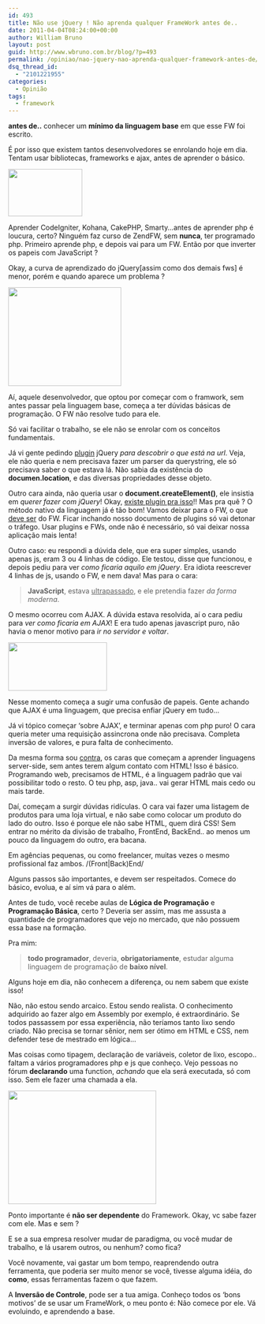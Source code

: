 ```yaml
---
id: 493
title: Não use jQuery ! Não aprenda qualquer FrameWork antes de..
date: 2011-04-04T08:24:00+00:00
author: William Bruno
layout: post
guid: http://www.wbruno.com.br/blog/?p=493
permalink: /opiniao/nao-jquery-nao-aprenda-qualquer-framework-antes-de/
dsq_thread_id:
  - "2101221955"
categories:
  - Opinião
tags:
  - framework
---
```

**antes de..** conhecer um **mínimo da linguagem base** em que esse FW foi escrito.

É por isso que existem tantos desenvolvedores se enrolando hoje em dia. Tentam usar bibliotecas, frameworks e ajax, antes de aprender o básico.
  
[<img src="http://wbruno.com.br/wp-content/uploads/2011/04/elephpant-elephant-php-logo_big.png" alt="" title="elephpant-elephant-php-logo_big" width="150" height="96" class="alignright size-full wp-image-496" />](http://wbruno.com.br/wp-content/uploads/2011/04/elephpant-elephant-php-logo_big.png)
  
Aprender CodeIgniter, Kohana, CakePHP, Smarty&#8230;antes de aprender php é loucura, certo? Ninguém faz curso de ZendFW, sem **nunca**, ter programado php. Primeiro aprende php, e depois vai para um FW. Então por que inverter os papeis com JavaScript ?
  
<!--more-->

Okay, a curva de aprendizado do jQuery[assim como dos demais fws] é menor, porém e quando aparece um problema ?

[<img src="http://wbruno.com.br/wp-content/uploads/2011/04/JQuery_logo_color_onwhite.png" alt="" title="JQuery_logo_color_onwhite" width="229" height="200" class="alignleft size-full wp-image-505" />](http://wbruno.com.br/wp-content/uploads/2011/04/JQuery_logo_color_onwhite.png)

Aí, aquele desenvolvedor, que optou por começar com o framwork, sem antes passar pela linguagem base, começa a ter dúvidas básicas de programação. O FW não resolve tudo para ele.

Só vai facilitar o trabalho, se ele não se enrolar com os conceitos fundamentais.

Já vi gente pedindo <u>plugin</u> jQuery _para descobrir o que está na url_. Veja, ele não queria e nem precisava fazer um parser da querystring, ele só precisava saber o que estava lá. Não sabia da existência do **documen.location**, e das diversas propriedades desse objeto.

Outro cara ainda, não queria usar o **document.createElement()**, ele insistia em _querer fazer com jQuery_! Okay, <a href="http://blogs.microsoft.co.il/blogs/basil/archive/2008/08/21/jquery-create-jquery-plug-in-to-create-elements.aspx" target="_blank">existe plugin pra isso</a>!! Mas pra quê ? O método nativo da linguagem já é tão bom! Vamos deixar para o FW, o que <u>deve ser</u> do FW. Ficar inchando nosso documento de plugins só vai detonar o tráfego. Usar plugins e FWs, onde não é necessário, só vai deixar nossa aplicação mais lenta!

Outro caso: eu respondi a dúvida dele, que era super simples, usando apenas js, eram 3 ou 4 linhas de código. Ele testou, disse que funcionou, e depois pediu para ver _como ficaria aquilo em jQuery_. Era idiota reescrever 4 linhas de js, usando o FW, e nem dava! Mas para o cara:

> **JavaScript**, estava <u>ultrapassado</u>, e ele pretendia fazer _da forma moderna_.

O mesmo ocorreu com AJAX. A dúvida estava resolvida, aí o cara pediu para _ver como ficaria em AJAX_! E era tudo apenas javascript puro, não havia o menor motivo para _ir no servidor e voltar_.
  
[<img src="http://wbruno.com.br/wp-content/uploads/2011/04/ajax-logo2.jpg" alt="" title="ajax-logo" width="200" height="98" class="alignright size-full wp-image-513" />](http://wbruno.com.br/wp-content/uploads/2011/04/ajax-logo2.jpg)
  
Nesse momento começa a sugir uma confusão de papeis. Gente achando que AJAX é uma linguagem, que precisa enfiar jQuery em tudo&#8230;

Já vi tópico começar &#8216;sobre AJAX&#8217;, e terminar apenas com php puro! O cara queria meter uma requisição assincrona onde não precisava. Completa inversão de valores, e pura falta de conhecimento.

Da mesma forma sou <u>contra</u>, os caras que começam a aprender linguagens server-side, sem antes terem algum contato com HTML! Isso é básico. Programando web, precisamos de HTML, é a linguagem padrão que vai possibilitar todo o resto. O teu php, asp, java.. vai gerar HTML mais cedo ou mais tarde.

Daí, começam a surgir dúvidas ridículas. O cara vai fazer uma listagem de produtos para uma loja virtual, e não sabe como colocar um produto do lado do outro. Isso é porque ele não sabe HTML, quem dirá CSS! Sem entrar no mérito da divisão de trabalho, FrontEnd, BackEnd.. ao menos um pouco da linguagem do outro, era bacana.

Em agências pequenas, ou como freelancer, muitas vezes o mesmo profissional faz ambos. /(Front|Back)End/

Alguns passos são importantes, e devem ser respeitados. Comece do básico, evolua, e aí sim vá para o além.

Antes de tudo, você recebe aulas de **Lógica de Programação** e **Programação Básica**, certo ? Deveria ser assim, mas me assusta a quantidade de programadores que vejo no mercado, que não possuem essa base na formação.
  
Pra mim: 

> **todo programador**, deveria, **obrigatoriamente**, estudar alguma linguagem de programação de **baixo nível**.

Alguns hoje em dia, não conhecem a diferença, ou nem sabem que existe isso!

Não, não estou sendo arcaico. Estou sendo realista. O conhecimento adquirido ao fazer algo em Assembly por exemplo, é extraordinário. Se todos passassem por essa experiência, não teríamos tanto lixo sendo criado. Não precisa se tornar sênior, nem ser ótimo em HTML e CSS, nem defender tese de mestrado em lógica&#8230;

Mas coisas como tipagem, declaração de variáveis, coletor de lixo, escopo.. faltam a vários programadores php e js que conheço. Vejo pessoas no fórum **declarando** uma function, _achando_ que ela será executada, só com isso. Sem ele fazer uma chamada a ela.

[<img src="http://wbruno.com.br/wp-content/uploads/2011/04/frameworks.jpg" alt="" title="frameworks" width="300" height="230" class="alignright size-full wp-image-521" />](http://wbruno.com.br/wp-content/uploads/2011/04/frameworks.jpg)
  
Ponto importante é **não ser dependente** do Framework. Okay, vc sabe fazer com ele. Mas e sem ?
  
E se a sua empresa resolver mudar de paradigma, ou você mudar de trabalho, e lá usarem outros, ou nenhum? como fica?

Você novamente, vai gastar um bom tempo, reaprendendo outra ferramenta, que poderia ser muito menor se você, tivesse alguma idéia, do **como**, essas ferramentas fazem o que fazem.

A **Inversão de Controle**, pode ser a tua amiga. Conheço todos os &#8216;bons motivos&#8217; de se usar um FrameWork, o meu ponto é: Não comece por ele. Vá evoluindo, e aprendendo a base.
